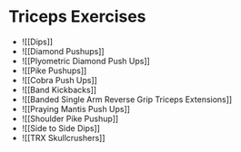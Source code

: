 # Triceps Exercises

- ![[Dips]]
- ![[Diamond Pushups]]
- ![[Plyometric Diamond Push Ups]]
- ![[Pike Pushups]]
- ![[Cobra Push Ups]]
- ![[Band Kickbacks]]
- ![[Banded Single Arm Reverse Grip Triceps Extensions]]
- ![[Praying Mantis Push Ups]]
- ![[Shoulder Pike Pushup]]
- ![[Side to Side Dips]]
- ![[TRX Skullcrushers]]